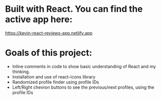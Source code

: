 # Built with React. You can find the active app here:

https://kevin-react-reviews-app.netlify.app

# Goals of this project:

- Inline comments in code to show basic understanding of React and my thinking.
- Installation and use of react-icons library
- Randomized profile finder using profile IDs
- Left/Right chevron buttons to see the previous/next profiles, using the profile IDs